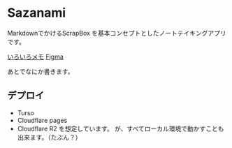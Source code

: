 # Sazanami
MarkdownでかけるScrapBox
を基本コンセプトとしたノートテイキングアプリです。

[いろいろメモ](https://obsidian.kaedesato.work/Box/%E3%83%A1%E3%83%A2%E3%82%A2%E3%83%97%E3%83%AA%E4%BD%9C%E3%82%8B%E3%83%97%E3%83%AD%E3%82%B8%E3%82%A7%E3%82%AF%E3%83%88)
[Figma](https://www.figma.com/design/GmQwVZtxtMtLhujgtrmGYl/sazanami?node-id=0-1&t=isQ1ILUFBDQy9zg5-1)


あとでなにか書きます。

## デプロイ

- Turso
- Cloudflare pages 
- Cloudflare R2
を想定しています。
が、すべてローカル環境で動かすことも出来ます。（たぶん？）
